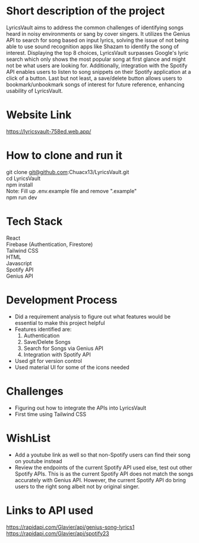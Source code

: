 # Short description of the project

LyricsVault aims to address the common challenges of identifying songs heard in noisy environments or sang by cover singers. It utilizes the Genius API to search for song based on input lyrics, solving the issue of not being able to use sound recognition apps like Shazam to identify the song of interest. Displaying the top 8 choices, LyricsVault surpasses Google's lyric search which only shows the most popular song at first glance and might not be what users are looking for. Additionally, integration with the Spotify API enables users to listen to song snippets on their Spotify application at a click of a button. Last but not least, a save/delete button allows users to bookmark/unbookmark songs of interest for future reference, enhancing usability of LyricsVault.

# Website Link

https://lyricsvault-758ed.web.app/

# How to clone and run it

git clone git@github.com:Chuacx13/LyricsVault.git  
cd LyricsVault  
npm install  
Note: Fill up .env.example file and remove ".example"  
npm run dev

# Tech Stack

React  
Firebase (Authentication, Firestore)  
Tailwind CSS  
HTML  
Javascript  
Spotify API  
Genius API

# Development Process

- Did a requirement analysis to figure out what features would be essential to make this project helpful
- Features identified are:
  1. Authentication
  2. Save/Delete Songs
  3. Search for Songs via Genius API
  4. Integration with Spotify API
- Used git for version control
- Used material UI for some of the icons needed

# Challenges

- Figuring out how to integrate the APIs into LyricsVault
- First time using Tailwind CSS

# WishList

- Add a youtube link as well so that non-Spotify users can find their song on youtube instead
- Review the endpoints of the current Spotify API used else, test out other Spotify APIs. This is as the current Spotify API does not match the songs accurately with Genius API. However, the current Spotify API do bring users to the right song albeit not by original singer.

# Links to API used

https://rapidapi.com/Glavier/api/genius-song-lyrics1  
https://rapidapi.com/Glavier/api/spotify23
